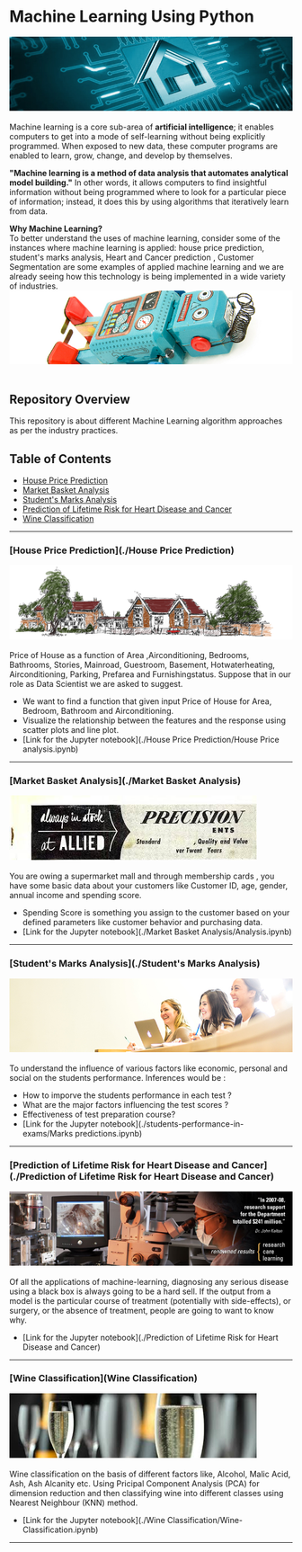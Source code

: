 # Machine Learning Using Python
![image.png](image/Post-The-Source-Short-Newsletter-Create-A-Smart-Home.jpg)<br><br>
Machine learning is a core sub-area of __artificial intelligence__; it enables computers to get into a mode of self-learning without 
being explicitly programmed. When exposed to new data, these computer programs are enabled to learn, grow, change, and develop
by themselves.<br>

__"Machine learning is a method of data analysis that automates analytical model building."__ In other words, it allows computers to find insightful information without being programmed where to look for a particular piece of information; instead, it does this by using algorithms that iteratively learn from data.<br>

__Why Machine Learning?__<br>
To better understand the uses of machine learning, consider some of the instances where machine learning is applied: house price prediction, student's marks analysis, Heart and Cancer prediction , Customer Segmentation are some examples of applied machine learning and we are already seeing how this technology is being implemented in a wide variety of industries.<br>
![image.png](image/robo.jpg)<br><br>

## Repository Overview
This repository is about different Machine Learning algorithm approaches as per the industry practices.

## Table of Contents
- [House Price Prediction](#section1)<br>
- [Market Basket Analysis](#section2)<br>
- [Student's Marks Analysis](#section3)<br>
- [Prediction of Lifetime Risk for Heart Disease and Cancer](#section4)<br>
- [Wine Classification](#section5)<br>


___
<a id=section1></a>
### [House Price Prediction](./House Price Prediction)
![image.jpg](image/headerimage.png)<br><br>
Price of House as a function of Area ,Airconditioning, Bedrooms, Bathrooms, Stories, Mainroad, Guestroom, Basement, Hotwaterheating, Airconditioning, Parking, Prefarea and Furnishingstatus. Suppose that in our role as Data Scientist we are asked to suggest.
  * We want to find a function that given input Price of House for Area, Bedroom, Bathroom and Airconditioning.
  * Visualize the relationship between the features and the response using scatter plots and line plot.
  * [Link for the Jupyter notebook](./House Price Prediction/House Price analysis.ipynb)

___
<a id=section2></a>
### [Market Basket Analysis](./Market Basket Analysis)
![image.jpg](image/download.jpg)<br><br>
You are owing a supermarket mall and through membership cards , you have some basic data about your customers like 
Customer ID, age, gender, annual income and spending score.
 * Spending Score is something you assign to the customer based on your defined parameters like customer behavior and purchasing data.
 * [Link for the Jupyter notebook](./Market Basket Analysis/Analysis.ipynb)
 
___ 
<a id=section3></a>
### [Student's Marks Analysis](./Student's Marks Analysis)
![image.jpg](image/rs50460_160509_0588_cropped.jpg)<br><br>
To understand the influence of various factors like economic, personal and social on the students performance.
Inferences would be :
* How to imporve the students performance in each test ?
* What are the major factors influencing the test scores ?
* Effectiveness of test preparation course?
* [Link for the Jupyter notebook](./students-performance-in-exams/Marks predictions.ipynb)

___
<a id=section4></a>
### [Prediction of Lifetime Risk for Heart Disease and Cancer](./Prediction of Lifetime Risk for Heart Disease and Cancer)
![image.jpg](image/Research6_sm.jpg)<br><br>
Of all the applications of machine-learning, diagnosing any serious disease using a black box is always going to be a hard sell. If the output from a model is the particular course of treatment (potentially with side-effects), or surgery, or the absence of treatment, people are going to want to know why.
 * [Link for the Jupyter notebook](./Prediction of Lifetime Risk for Heart Disease and Cancer)

___
<a id=section5></a>
### [Wine Classification](Wine Classification)
![image.jpg](image/hfhhjvhj.jpg)<br><br>
Wine classification on the basis of different factors like, Alcohol, Malic Acid, Ash, Ash Alcanity etc. Using Pricipal Component Analysis (PCA) for dimension reduction and then classifying wine into different classes using Nearest Neighbour (KNN) method.
 * [Link for the Jupyter notebook](./Wine Classification/Wine-Classification.ipynb) 
___
